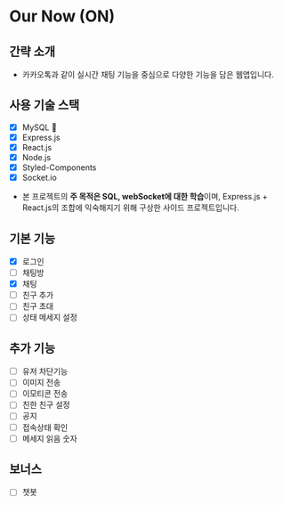 # Our Now (ON)

## 간략 소개

- 카카오톡과 같이 실시간 채팅 기능을 중심으로 다양한 기능을 담은 웹앱입니다.

## 사용 기술 스택

- [x] MySQL 💎
- [x] Express.js
- [x] React.js
- [x] Node.js
- [x] Styled-Components
- [x] Socket.io

- 본 프로젝트의 **주 목적은 SQL, webSocket에 대한 학습**이며, Express.js + React.js의 조합에 익숙해지기 위해 구상한 사이드 프로젝트입니다.

## 기본 기능

- [x] 로그인
- [ ] 채팅방
- [x] 채팅
- [ ] 친구 추가
- [ ] 친구 초대
- [ ] 상태 메세지 설정

## 추가 기능

- [ ] 유저 차단기능
- [ ] 이미지 전송
- [ ] 이모티콘 전송
- [ ] 친한 친구 설정
- [ ] 공지
- [ ] 접속상태 확인
- [ ] 메세지 읽음 숫자

## 보너스

- [ ] 챗봇
